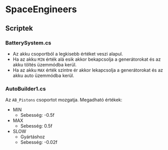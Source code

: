 # SpaceEngineers

## Scriptek

### BatterySystem.cs

 - Az akku csoportból a legkisebb értéket veszi alapul.
 - Ha az akku `MIN` érték alá esik akkor bekapcsolja a generátorokat és az akku töltés üzemmódba kerül.
 - Ha az akku `MAX` érték szintre ér akkor lekapcsolja a generátorokat és az akku auto üzemmódba kerül.

### AutoBuilder1.cs

Az `AB_Pistons` csoportot mozgatja.
Megadható értékek:
 - MIN
   - Sebesség: -0.5f
 - MAX
   - Sebesség: 0.5f 
 - SLOW
   - Gyártáshoz
   - Sebesség: -0.02f
